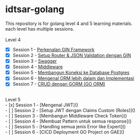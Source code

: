 # idtsar-golang

This repository is for golang level 4 and 5 learning materials. <br>
each level has multiple sessions. <br>
 <br>
Level 4 <br>
- [x] Session 1 - [Perkenalan GIN Framework](https://github.com/yankzsoe/idtsar-golang/tree/main/Level_4/Session_1) <br>
- [x] Session 2 - [Setup Router & JSON Validation dengan GIN](https://github.com/yankzsoe/idtsar-golang/tree/main/Level_4/Session_2) <br>
- [x] Session 3 - [Swagger](https://github.com/yankzsoe/idtsar-golang/tree/main/Level_4/Session_3) <br>
- [x] Session 4 - [Middleware](https://github.com/yankzsoe/idtsar-golang/tree/main/Level_4/Session_4) <br>
- [x] Session 5 - [Membangun Koneksi ke Database Postgres](https://github.com/yankzsoe/idtsar-golang/tree/main/Level_4/Session_5) <br>
- [x] Session 6 - [Mengenal ORM lebih dalam dan Implementasi](https://github.com/yankzsoe/idtsar-golang/tree/main/Level_4/Session_6) <br>
- [x] Session 7 - [CRUD dengan GORM (GO ORM)](https://github.com/yankzsoe/idtsar-golang/tree/main/Level_4/Session_7) <br>
 <br>
Level 5 <br>
- [x] Session 1 - [Mengenal JWT]() <br>
- [ ] Session 2 - [Setup JWT dengan Claims Custom (Roles)]() <br>
- [ ] Session 3 - [Membangun Middleware Check Token]() <br>
- [ ] Session 4 - [Membuat Pattern untuk semua response]() <br>
- [ ] Session 5 - [Handling semua jenis Error like Expert]() <br>
- [ ] Session 6 - [CICD Deployment GO Project on GAE]() <br>
